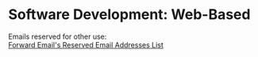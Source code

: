 # Software Development: Web-Based

Emails reserved for other use:  
[Forward Email's Reserved Email Addresses List](https://forwardemail.net/en/docs/reserved-email-addresses-list)
